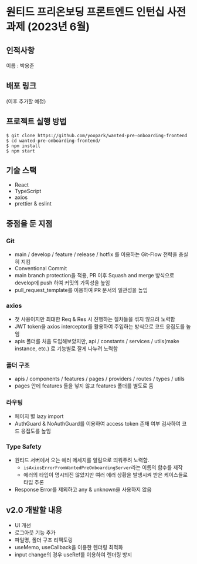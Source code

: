 # 원티드 프리온보딩 프론트엔드 인턴십 사전과제 (2023년 6월)

## 인적사항

이름 : 박용준

## 배포 링크

(이후 추가할 예정)

## 프로젝트 실행 방법

```shell
$ git clone https://github.com/yoopark/wanted-pre-onboarding-frontend
$ cd wanted-pre-onboarding-frontend/
$ npm install
$ npm start
```

## 기술 스택

- React
- TypeScript
- axios
- prettier & eslint

## 중점을 둔 지점

### Git

- main / develop / feature / release / hotfix 를 이용하는 Git-Flow 전략을 충실히 지킴
- Conventional Commit
- main branch protection을 적용, PR 이후 Squash and merge 방식으로 develop에 push 하여 커밋의 가독성을 높임
- pull_request_template를 이용하여 PR 문서의 일관성을 높임

### axios

- 첫 사용이지만 최대한 Req & Res 시 진행하는 절차들을 섞지 않으려 노력함
- JWT token을 axios interceptor를 활용하여 주입하는 방식으로 코드 응집도를 높임
- apis 폴더를 처음 도입해보았지만, api / constants / services / utils(make instance, etc.) 로 기능별로 잘게 나누려 노력함

### 폴더 구조

- apis / components / features / pages / providers / routes / types / utils
- pages 안에 features 들을 넣지 않고 features 폴더를 별도로 둠

### 라우팅

- 페이지 별 lazy import
- AuthGuard & NoAuthGuard를 이용하여 access token 존재 여부 검사하여 코드 응집도를 높임

### Type Safety

- 원티드 서버에서 오는 에러 메세지를 알림으로 띄워주려 노력함.
  - `isAxiosErrorFromWantedPreOnboardingServer`라는 이름의 함수를 제작
  - 에러의 타입이 명시되진 않았지만 여러 에러 상황을 발생시켜 받은 케이스들로 타입 추론
- Response Error를 제외하고 any & unknown을 사용하지 않음

## v2.0 개발할 내용

- UI 개선
- 로그아웃 기능 추가
- 파일명, 폴더 구조 리팩토링
- useMemo, useCallback을 이용한 렌더링 최적화
- input change의 경우 useRef를 이용하여 렌더링 방지

